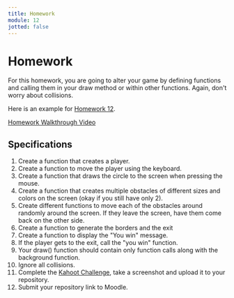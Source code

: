 ```yaml
---
title: Homework
module: 12
jotted: false
---
```


# Homework

For this homework, you are going to alter your game by defining functions and calling them in your draw method or within other functions. Again, don't worry about collisions.

Here is an example for <a href="https://github.com/Montana-Media-Arts/120_CreativeCoding1-Fall2021-Samples/tree/master/Homework-12-Example" target="_new">Homework 12</a>.

<p><a href="//youtu.be/FGzyw7Jtyq4" data-lity>Homework Walkthrough Video</a></p>

## Specifications

1. Create a function that creates a player.
2. Create a function to move the player using the keyboard.
3. Create a function that draws the circle to the screen when pressing the mouse.
4. Create a function that creates multiple obstacles of different sizes and colors on the screen (okay if you still have only 2).
5. Create different functions to move each of the obstacles around randomly around the screen.  If they leave the screen, have them come back on the other side.
6. Create a function to generate the borders and the exit
7. Create a function to display the "You win" message.
8. If the player gets to the exit, call the "you win" function.
9. Your draw() function should contain only function calls along with the background function.
10. Ignore all collisions.
11. Complete the <a href="https://kahoot.it/challenge/07699386?challenge-id=84387498-97d5-4d82-ae4e-eabb1c94cf58_1635453922337" target="_new">Kahoot Challenge</a>, take a screenshot and upload it to your repository.
12. Submit your repository link to Moodle.
